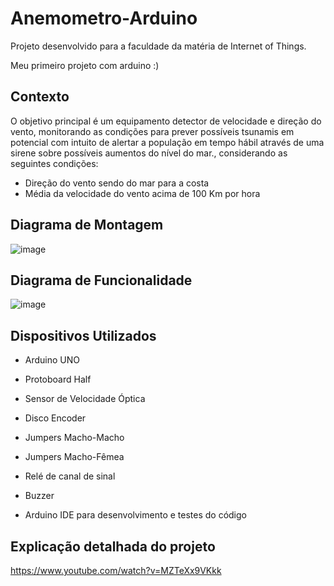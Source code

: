 # Anemometro-Arduino
Projeto desenvolvido para a faculdade da matéria de Internet of Things.

Meu primeiro projeto com arduino :)

## Contexto

O objetivo principal é um equipamento detector de velocidade e direção do vento, monitorando as condições para prever possíveis tsunamis em potencial com intuito de alertar a população em tempo hábil através de uma sirene sobre possíveis aumentos do nível do mar., considerando as seguintes condições:

- Direção do vento sendo do mar para a costa
- Média da velocidade do vento acima de 100 Km por hora

## Diagrama de Montagem

![image](https://github.com/Carmonoca/Anemometro-Arduino/assets/104043240/43d565a5-a92c-4cfb-93f8-8015d6dcc3c2)


## Diagrama de Funcionalidade

![image](https://github.com/Carmonoca/Anemometro-Arduino/assets/104043240/19dcb0a7-18c1-41af-9362-51470f80ecd4)


## Dispositivos Utilizados
- Arduino UNO
- Protoboard Half
- Sensor de Velocidade Óptica
- Disco Encoder
- Jumpers Macho-Macho
- Jumpers Macho-Fêmea
- Relé de canal de sinal
- Buzzer

- Arduino IDE para desenvolvimento e testes do código

## Explicação detalhada do projeto

https://www.youtube.com/watch?v=MZTeXx9VKkk 
